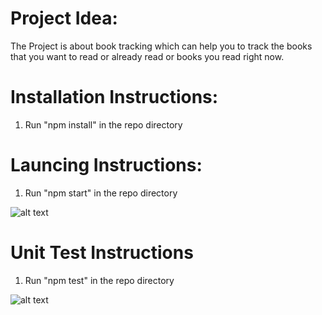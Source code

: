 # Project Idea:

The Project is about book tracking which can help you to track the books that you want to read or already read or books you read right now.

# Installation Instructions:

1) Run "npm install" in the repo directory

# Launcing Instructions:

1) Run "npm start" in the repo directory

![alt text](https://i.ibb.co/2h5FqhQ/run.png)

# Unit Test Instructions

1) Run "npm test" in the repo directory

![alt text](https://i.ibb.co/25LgnxL/run.png)